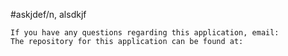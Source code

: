 #askjdef/n,
    alsdkjf
    
    
    
    
    If you have any questions regarding this application, email: 
    The repository for this application can be found at: 
    